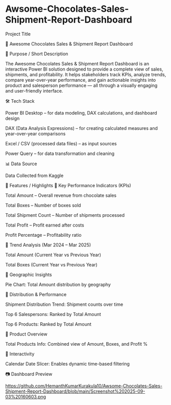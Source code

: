 # Awsome-Chocolates-Sales-Shipment-Report-Dashboard
Project Title

🍫 Awesome Chocolates Sales & Shipment Report Dashboard

📌 Purpose / Short Description

The Awesome Chocolates Sales & Shipment Report Dashboard is an interactive Power BI solution designed to provide a complete view of sales, shipments, and profitability. It helps stakeholders track KPIs, analyze trends, compare year-over-year performance, and gain actionable insights into product and salesperson performance — all through a visually engaging and user-friendly interface.

🛠️ Tech Stack

Power BI Desktop – for data modeling, DAX calculations, and dashboard design

DAX (Data Analysis Expressions) – for creating calculated measures and year-over-year comparisons

Excel / CSV (processed data files) – as input sources

Power Query – for data transformation and cleaning

📊 Data Source

Data Collected from Kaggle

🌟 Features / Highlights
🔹 Key Performance Indicators (KPIs)

Total Amount – Overall revenue from chocolate sales

Total Boxes – Number of boxes sold

Total Shipment Count – Number of shipments processed

Total Profit – Profit earned after costs

Profit Percentage – Profitability ratio

🔹 Trend Analysis (Mar 2024 – Mar 2025)

Total Amount (Current Year vs Previous Year)

Total Boxes (Current Year vs Previous Year)

🔹 Geographic Insights

Pie Chart: Total Amount distribution by geography

🔹 Distribution & Performance

Shipment Distribution Trend: Shipment counts over time

Top 6 Salespersons: Ranked by Total Amount

Top 6 Products: Ranked by Total Amount

🔹 Product Overview

Total Products Info: Combined view of Amount, Boxes, and Profit %

🔹 Interactivity

Calendar Date Slicer: Enables dynamic time-based filtering

📷 Dashboard Preview

https://github.com/HemanthKumarKurakula10/Awsome-Chocolates-Sales-Shipment-Report-Dashboard/blob/main/Screenshot%202025-09-03%20160603.png
